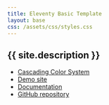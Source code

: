 ```yaml
---
title: Eleventy Basic Template
layout: base
css: /assets/css/styles.css
---
```

## {{ site.description }}

- [Cascading Color System](https://www.oddbird.net/cascading-colors/)
- [Demo site](https://cascading-colors.netlify.app/)
- [Documentation](https://www.oddbird.net/cascading-colors/docs/)
- [GitHub repository](https://github.com/oddbird/cascading-color-system)